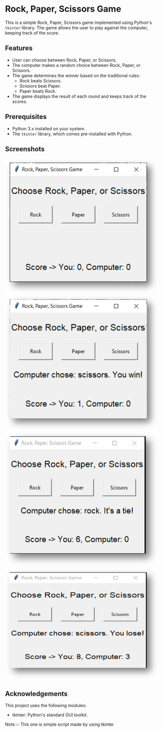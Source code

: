 # Rock, Paper, Scissors Game

This is a simple Rock, Paper, Scissors game implemented using Python's `tkinter` library. The game allows the user to play against the computer, keeping track of the score.

## Features

- User can choose between Rock, Paper, or Scissors.
- The computer makes a random choice between Rock, Paper, or Scissors.
- The game determines the winner based on the traditional rules:
  - Rock beats Scissors.
  - Scissors beat Paper.
  - Paper beats Rock.
- The game displays the result of each round and keeps track of the scores.

## Prerequisites

- Python 3.x installed on your system.
- The `tkinter` library, which comes pre-installed with Python.

## Screenshots 
![Output 1](screenshots/image001.png)
![Output 2](screenshots/image004.png)
![Output 3](screenshots/image007.png)
![Output 4](screenshots/image009.png)

## Acknowledgements
This project uses the following modules:

- tkinter: Python's standard GUI toolkit.

Note :- This one is simple script made by using tkinter 
